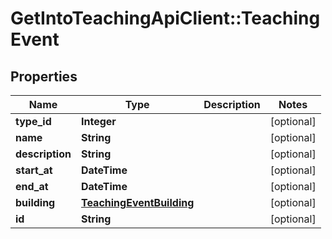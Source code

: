 # GetIntoTeachingApiClient::TeachingEvent

## Properties
Name | Type | Description | Notes
------------ | ------------- | ------------- | -------------
**type_id** | **Integer** |  | [optional] 
**name** | **String** |  | [optional] 
**description** | **String** |  | [optional] 
**start_at** | **DateTime** |  | [optional] 
**end_at** | **DateTime** |  | [optional] 
**building** | [**TeachingEventBuilding**](TeachingEventBuilding.md) |  | [optional] 
**id** | **String** |  | [optional] 


